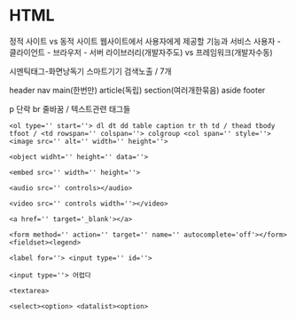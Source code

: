 # HTML

정적 사이트 vs 동적 사이트
웹사이트에서 사용자에게 제공할 기능과 서비스
사용자 - 클라이언트 - 브라우저 - 서버
라이브러리(개발자주도) vs 프레임워크(개발자수동)



시멘틱태그-화면낭독기 스마트기기 검색노출 / 7개

header nav main(한번만) article(독립) section(여러개한묶음) aside footer

p 단락 br 줄바꿈 / 텍스트관련 태그들



`<ol type='' start=''>
dl dt dd
table caption tr th td / thead tbody tfoot / <td rowspan='' colspan=''>
colgroup <col span='' style=''>
<image src='' alt='' width='' height=''>`

`<object widht='' height='' data=''>`

`<embed src='' width='' height=''>`

`<audio src='' controls></audio>`

`<video src='' controls width=''></video>`

`<a href='' target='_blank'></a>`

`<form method='' action='' target='' name='' autocomplete='off'></form> <fieldset><legend>`

`<label for=''> <input type='' id=''>`

`<input type=''> 어렵다`

`<textarea>`

`<select><option> <datalist><option>`
